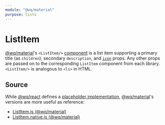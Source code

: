 ```yaml
---
module: "@wq/material"
purpose: lists
---
```


# ListItem

[@wq/material]'s `<ListItem/>` [component] is a list item supporting a primary title (as `children`), secondary `description`, and [`icon`][icons] props.  Any other props are passed on to the corresponding `ListItem` component from each library.  `<ListItem/>` is analogous to `<li>` in HTML.

## Source

While [@wq/react] defines a [placeholder implementation][react-src], [@wq/material]'s versions are more useful as reference:

 * [ListItem.js (@wq/material)][material-src]
 * [ListItem.native.js (@wq/material)][material-native-src]

[component]: ./index.md
[@wq/react]: ../@wq/react.md
[@wq/material]: ../@wq/material.md
[icons]: ./icons.md

[react-src]: https://github.com/wq/wq.app/blob/main/packages/react/src/components/ListItem.js
[material-src]: https://github.com/wq/wq.app/blob/main/packages/material/src/components/ListItem.js
[material-native-src]: https://github.com/wq/wq.app/blob/main/packages/material/src/components/ListItem.native.js

